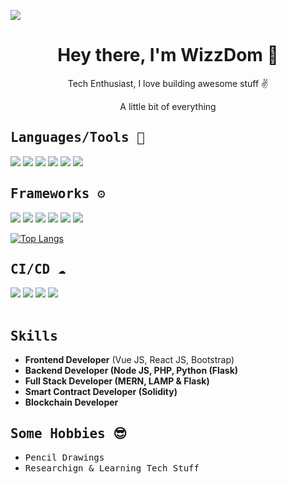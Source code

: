 ![](https://github.com/manzub/manzub/blob/90dc4fbac21e34db74a468176cf7cca273fd4300/assets/header-bg.svg?raw=true)

<h1 align="center"> Hey there, I'm  WizzDom 👋 </h1>
<p align="center">Tech Enthusiast, I love building awesome stuff ✌️</p>
<p align="center">A little bit of everything</p>


### <h2 style="font-family: monospace">Languages/Tools  🚀</h2>
![](https://img.shields.io/badge/HTML5-E34F26?style=for-the-badge&logo=html5&logoColor=white)
![](https://img.shields.io/badge/CSS3-1572B6?style=for-the-badge&logo=css3&logoColor=white)
![](https://img.shields.io/badge/JavaScript-F7DF1E?style=for-the-badge&logo=javascript&logoColor=black)
![](https://img.shields.io/badge/MySQL-005e86?style=for-the-badge&logo=mysql&logoColor=white)
![](https://img.shields.io/badge/-PHP-blue?style=for-the-badge&logo=php&logoColor=white)
![](https://img.shields.io/badge/-Solidity-yellowgreen?style=for-the-badge&logo=solidity&logoColor=white)


### <h2 style="font-family: monospace">Frameworks ⚙️</h2> 
![](https://img.shields.io/badge/Bootstrap-563D7C?style=for-the-badge&logo=bootstrap&logoColor=white)
![](https://img.shields.io/badge/Material--UI-0081CB?style=for-the-badge&logo=material-ui&logoColor=white)
![](https://img.shields.io/badge/React-20232A?style=for-the-badge&logo=react&logoColor=61DAFB)
![](https://img.shields.io/badge/Vue.js-41b883?style=for-the-badge&logo=vuedotjs&logoColor=white)
![](https://img.shields.io/badge/-IONIC-9cf?style=for-the-badge&logo=ionic&logoColor=white)
![](https://img.shields.io/badge/-flutter-blueviolet?style=for-the-badge&logo=flutter&logoColor=white)

[![Top Langs](https://github-readme-stats.vercel.app/api/top-langs/?username=manzub&layout=compact)](https://github.com/manzub/github-readme-stats)

### <h2 style="font-family: monospace">CI/CD ☁️</h2>
![](https://img.shields.io/badge/Netlify-00C7B7?style=for-the-badge&logo=netlify&logoColor=white)
![](https://img.shields.io/badge/Vercel-000?style=for-the-badge&logo=vercel&logoColor=white)
![](https://img.shields.io/badge/Heroku-430098?style=for-the-badge&logo=heroku&logoColor=white)
![](https://img.shields.io/badge/DigitalOcean-0467fe?style=for-the-badge&logo=digitalocean&logoColor=white)
<br/>
<br/>

### <h2 style="font-family: monospace">Skills</h2>
- <span><strong>Frontend Developer</strong> (Vue JS, React JS, Bootstrap)</strong></span>
- <span><strong>Backend Developer (Node JS, PHP, Python (Flask)</strong></span>
- <span><strong>Full Stack Developer (MERN, LAMP & Flask)</strong></span>
- <span><strong>Smart Contract Developer (Solidity)</strong></span>
- <span><strong>Blockchain Developer</strong></span>

### <h2 style="font-family: monospace">Some Hobbies 😎</h2>
- <span style="font-family: monospace">Pencil Drawings</span>
- <span style="font-family: monospace">Researchign & Learning Tech Stuff</span>
